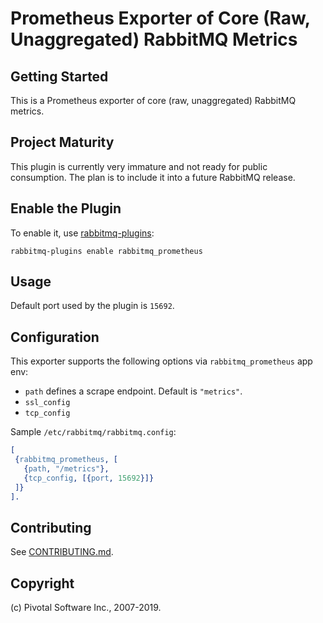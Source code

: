 # Prometheus Exporter of Core (Raw, Unaggregated) RabbitMQ Metrics

## Getting Started

This is a Prometheus exporter of core (raw, unaggregated) RabbitMQ metrics.

## Project Maturity

This plugin is currently very immature and not ready for public consumption. The plan is to include
it into a future RabbitMQ release.


## Enable the Plugin

To enable it, use [rabbitmq-plugins](http://www.rabbitmq.com/man/rabbitmq-plugins.1.man.html):

    rabbitmq-plugins enable rabbitmq_prometheus


## Usage

Default port used by the plugin is `15692`.


## Configuration

This exporter supports the following options via `rabbitmq_prometheus` app env:

 * `path` defines a scrape endpoint. Default is `"metrics"`.
 * `ssl_config`
 * `tcp_config`

Sample `/etc/rabbitmq/rabbitmq.config`:

```erlang
[
 {rabbitmq_prometheus, [
   {path, "/metrics"},
   {tcp_config, [{port, 15692}]}
 ]}
].
```

## Contributing

See [CONTRIBUTING.md](https://github.com/rabbitmq/rabbitmq-prometheus/blob/master/CONTRIBUTING.md).


## Copyright

(c) Pivotal Software Inc., 2007-2019.
